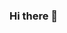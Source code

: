 ### Hi there 👋

<!--
**dmpadulkar/dmpadulkar** is a ✨ _special_ ✨ repository because its `README.md` (this file) appears on your GitHub profile.

Here are some ideas to get you started:

- 🔭 I’m currently working on COVID-19 Data Analysis
- 🌱 I’m currently learning Convolutional Neural Network
- 👯 I’m looking to collaborate on Machine Learning and Data Science
- 🤔 I’m looking for help with Deep Learning
- 💬 Ask me about Data Science
- 📫 How to reach me: dm.padulkar2006@gmail.com
- 😄 Pronouns: ...
- ⚡ Fun fact: ...
-->
